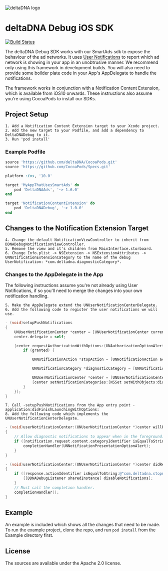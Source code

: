 ![deltaDNA logo](https://deltadna.com/wp-content/uploads/2015/06/deltadna_www@1x.png)

# deltaDNA Debug iOS SDK

[![Build Status](https://travis-ci.org/deltaDNA/ios-debug-sdk.svg)](https://travis-ci.org/deltaDNA/ios-debug-sdk)

The deltaDNA Debug SDK works with our SmartAds sdk to expose the behaviour of the ad networks.  It uses [User Notifications](https://developer.apple.com/documentation/usernotifications) to report which ad network is showing in your app in an unobtrusive manner.  We recommend only using this framework in development builds.  You will also need to provide some boilder plate code in your App's AppDelegate to handle the notifications.

The framework works in conjunction with a Notification Content Extension, which is available from iOS10 onwards.  These instructions also assume you're using CocoaPods to install our SDKs.

## Project Setup

    1. Add a Notification Content Extension target to your Xcode project.
    2. Add the new target to your Podfile, and add a dependency to DeltaDNADebug to it.
    3. Run 'pod install'
    
### Example Podfile

```ruby
source 'https://github.com/deltaDNA/CocoaPods.git'
source 'https://github.com/CocoaPods/Specs.git'

platform :ios, '10.0'

target 'MyAppThatUsesSmartAds' do
    pod 'DeltaDNAAds', '~> 1.6.0'
end

target 'NotificationContentExtension' do
    pod 'DeltaDNADebug', '~> 1.0.0'
end
```
    
## Changes to the Notification Extension Target
    
    4. Change the default NotificationViewController to inherit from DDNADebugNotificationViewController.
    5. Remove the view and it's children from MainInterface.storboard.
    6. Change Info.plist -> NSExtension -> NSExtensionAttributes -> UNNotificationExtensionCategory to the name of the debug UserNotification: *com.deltadna.diagnosticCategory*.

### Changes to the AppDelegate in the App

The following instructions assume you're not already using User Notifications, if so you'll need to merge the changes into your own notification handling.

    5. Make the AppDelegate extend the UNUserNotificationCenterDelegate.
    6. Add the following code to register the user notifications we will use.
    
```objective-c
- (void)setupPushNotifications
{
    UNUserNotificationCenter *center = [UNUserNotificationCenter currentNotificationCenter];
    center.delegate = self;

    [center requestAuthorizationWithOptions:(UNAuthorizationOptionAlert | UNAuthorizationOptionSound | UNAuthorizationOptionBadge) completionHandler:^(BOOL granted, NSError * _Nullable error) {
        if (granted) {

            UNNotificationAction *stopAction = [UNNotificationAction actionWithIdentifier:@"com.deltadna.stopAction" title:@"Stop Notifications" options:UNNotificationActionOptionDestructive];

            UNNotificationCategory *diagnosticCategory = [UNNotificationCategory categoryWithIdentifier:@"com.deltadna.diagnosticCategory" actions:@[stopAction] intentIdentifiers:@[] options:UNNotificationCategoryOptionNone];

            UNUserNotificationCenter *center = [UNUserNotificationCenter currentNotificationCenter];
            [center setNotificationCategories:[NSSet setWithObjects:diagnosticCategory, nil]];
        }
    }];
}
```
    7. Call -setupPushNotifications from the App entry point -application:didFinishLaunchingWithOptions:
    8. Add the following code which implements the UNUserNotificationCenterDelegate.
    
```objective-c
- (void)userNotificationCenter:(UNUserNotificationCenter *)center willPresentNotification:(UNNotification *)notification withCompletionHandler:(void (^)(UNNotificationPresentationOptions))completionHandler
{
    // Allow diagnostic notifications to appear when in the foreground.
    if ([notification.request.content.categoryIdentifier isEqualToString:@"com.deltadna.diagnosticCategory"]) {
        completionHandler(UNNotificationPresentationOptionAlert);
    }
}

- (void)userNotificationCenter:(UNUserNotificationCenter *)center didReceiveNotificationResponse:(UNNotificationResponse *)response withCompletionHandler:(void (^)(void))completionHandler
{
    if ([response.actionIdentifier isEqualToString:@"com.deltadna.stopAction"]) {
        [[DDNADebugListener sharedInstance] disableNotifications];
    }
    // Must call the completion handler.
    completionHandler();
}
```

## Example

An example is included which shows all the changes that need to be made.  To run the example project, clone the repo, and run `pod install` from the Example directory first.

## License

The sources are available under the Apache 2.0 license.
